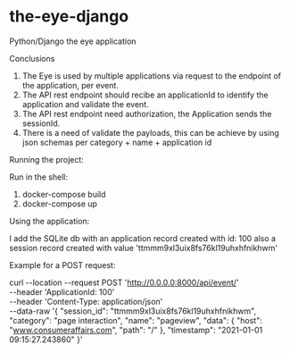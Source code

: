 # the-eye-django
Python/Django the eye application

Conclusions

1. The Eye is used by multiple applications via request to the endpoint of the application, per event.
2. The API rest endpoint should recibe an applicationId to identify the application and validate the event.
3. The API rest endpoint need authorization, the Application sends the sessionId.
4. There is a need of validate the payloads, this can be achieve by using json schemas per category + name + application id

Running the project:

Run in the shell:
 1. docker-compose build
 2. docker-compose up

Using the application:

I add the SQLite db with an application record created with id: 100 also a session record 
created with value 'ttmmm9xl3uix8fs76kl19uhxhfnikhwm'


Example for a POST request:

curl --location --request POST 'http://0.0.0.0:8000/api/event/' \
--header 'ApplicationId: 100' \
--header 'Content-Type: application/json' \
--data-raw '{
  "session_id": "ttmmm9xl3uix8fs76kl19uhxhfnikhwm",
  "category": "page interaction",
  "name": "pageview",
  "data": {
    "host": "www.consumeraffairs.com",
    "path": "/"
  },
  "timestamp": "2021-01-01 09:15:27.243860"
}'